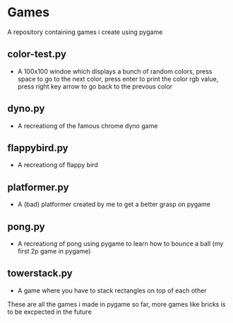 # Games
A repository containing games i create using pygame

## color-test.py
  - A 100x100 windoe which displays a bunch of random colors, press space to go to the next color, press enter to print the color rgb value, press right key arrow to go back to the prevous color

## dyno.py
  - A recreationg of the famous chrome dyno game

## flappybird.py
  - A recreationg of flappy bird 

## platformer.py
  - A (bad) platformer created by me to get a better grasp on pygame

## pong.py
  - A recreationg of pong using pygame to learn how to bounce a ball (my first 2p game in pygame)

## towerstack.py
  - A game where you have to stack rectangles on top of each other

These are all the games i made in pygame so far, more games like bricks is to be excpected in the future
